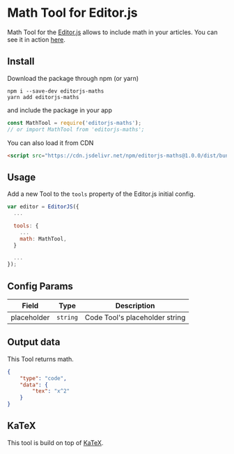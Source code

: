 # Math Tool for Editor.js

Math Tool for the [Editor.js](https://ifmo.su/editor) allows to include math in your articles.
You can see it in action [here](https://sorenholsthansen.github.io/editorjs-maths-example/).

## Install

Download the package through npm (or yarn)

```
npm i --save-dev editorjs-maths
yarn add editorjs-maths
```

and include the package in your app

```javascript
const MathTool = require('editorjs-maths');
// or import MathTool from 'editorjs-maths';
```

You can also load it from CDN

```html
<script src="https://cdn.jsdelivr.net/npm/editorjs-maths@1.0.0/dist/bundle.min.js"></script>
```

## Usage

Add a new Tool to the `tools` property of the Editor.js initial config.

```javascript
var editor = EditorJS({
  ...

  tools: {
    ...
    math: MathTool,
  }

  ...
});
```

## Config Params

| Field       | Type     | Description                    |
| ----------- | -------- | ------------------------------ |
| placeholder | `string` | Code Tool's placeholder string |

## Output data

This Tool returns math.

```json
{
	"type": "code",
	"data": {
		"tex": "x^2"
	}
}
```

## KaTeX

This tool is build on top of [KaTeX](https://katex.org/).

